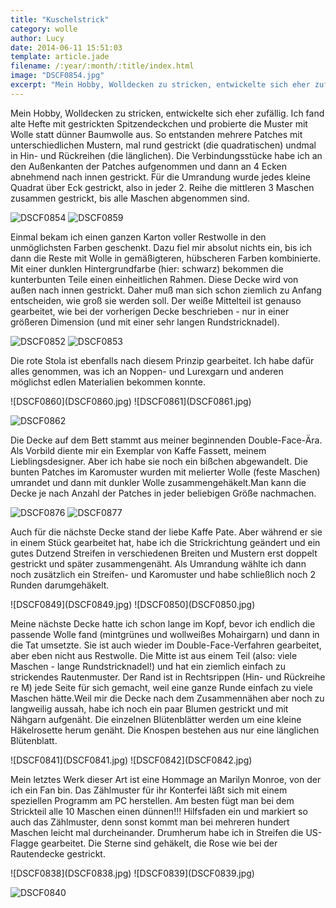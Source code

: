 ```yaml
---
title: "Kuschelstrick"
category: wolle
author: Lucy
date: 2014-06-11 15:51:03
template: article.jade
filename: /:year/:month/:title/index.html
image: "DSCF0854.jpg"
excerpt: "Mein Hobby, Wolldecken zu stricken, entwickelte sich eher zufällig."
---
```


Mein Hobby, Wolldecken zu stricken, entwickelte sich eher zufällig. Ich fand alte Hefte mit gestrickten Spitzendeckchen und probierte die Muster mit Wolle statt dünner Baumwolle aus. So entstanden mehrere Patches mit unterschiedlichen Mustern, mal rund gestrickt (die quadratischen) undmal in Hin- und Rückreihen (die länglichen). Die Verbindungsstücke habe ich an den Außenkanten der Patches aufgenommen und dann an 4 Ecken abnehmend nach innen gestrickt. Für die Umrandung wurde jedes kleine Quadrat über Eck gestrickt, also in jeder 2. Reihe die mittleren 3 Maschen zusammen gestrickt, bis alle Maschen abgenommen sind.

![DSCF0854](DSCF0854.jpg)
![DSCF0859](DSCF0859.jpg)


Einmal bekam ich einen ganzen Karton voller Restwolle in den unmöglichsten Farben geschenkt. Dazu fiel mir absolut nichts ein, bis ich dann die Reste mit Wolle in gemäßigteren, hübscheren Farben kombinierte. Mit einer dunklen Hintergrundfarbe (hier: schwarz) bekommen die kunterbunten Teile einen einheitlichen Rahmen. Diese Decke wird von außen nach innen gestrickt. Daher muß man sich schon ziemlich zu Anfang entscheiden, wie groß sie werden soll. Der weiße Mittelteil ist genauso gearbeitet, wie bei der vorherigen Decke beschrieben - nur in einer größeren Dimension (und mit einer sehr langen Rundstricknadel).

![DSCF0852](DSCF0852.jpg)
![DSCF0853](DSCF0853.jpg)


Die rote Stola ist ebenfalls nach diesem Prinzip gearbeitet. Ich habe dafür alles genommen, was ich an Noppen- und Lurexgarn und anderen möglichst edlen Materialien bekommen konnte.

<div class="slideshow_portrait">
![DSCF0860](DSCF0860.jpg)
![DSCF0861](DSCF0861.jpg)
</div>

![DSCF0862](DSCF0862.jpg)


Die Decke auf dem Bett stammt aus meiner beginnenden Double-Face-Ära. Als Vorbild diente mir ein Exemplar von Kaffe Fassett, meinem Lieblingsdesigner. Aber ich habe sie noch ein bißchen abgewandelt. Die bunten Patches im Karomuster wurden mit melierter Wolle (feste Maschen) umrandet und dann mit dunkler Wolle zusammengehäkelt.Man kann die Decke je nach Anzahl der Patches in jeder beliebigen Größe nachmachen.

![DSCF0876](DSCF0876.jpg)
![DSCF0877](DSCF0877.jpg)


Auch für die nächste Decke stand der liebe Kaffe Pate. Aber während er sie in einem Stück gearbeitet hat, habe ich die Strickrichtung geändert und ein gutes Dutzend Streifen in verschiedenen Breiten und Mustern erst doppelt gestrickt und später zusammengenäht. Als Umrandung wählte ich dann noch zusätzlich ein Streifen- und Karomuster und habe schließlich noch 2 Runden darumgehäkelt.

<div class="slideshow_portrait">
![DSCF0849](DSCF0849.jpg)
![DSCF0850](DSCF0850.jpg)
</div>


Meine nächste Decke hatte ich schon lange im Kopf, bevor ich endlich die passende Wolle fand (mintgrünes und wollweißes Mohairgarn) und dann in die Tat umsetzte. Sie ist auch wieder im Double-Face-Verfahren gearbeitet, aber eben nicht aus Restwolle. Die Mitte ist aus einem Teil (also: viele Maschen - lange Rundstricknadel!) und hat ein ziemlich einfach zu strickendes Rautenmuster. Der Rand ist in Rechtsrippen (Hin- und Rückreihe re M) jede Seite für sich gemacht, weil eine ganze Runde einfach zu viele Maschen hätte.Weil mir die Decke nach dem Zusammennähen aber noch zu langweilig aussah, habe ich noch ein paar Blumen gestrickt und mit Nähgarn aufgenäht. Die einzelnen Blütenblätter werden um eine kleine Häkelrosette herum genäht. Die Knospen bestehen aus nur eine länglichen Blütenblatt.

<div class="slideshow_portrait">
![DSCF0841](DSCF0841.jpg)
![DSCF0842](DSCF0842.jpg)
</div>


Mein letztes Werk dieser Art ist eine Hommage an Marilyn Monroe, von der ich ein Fan bin. Das Zählmuster für ihr Konterfei läßt sich mit einem speziellen Programm am PC herstellen. Am besten fügt man bei dem Strickteil alle 10 Maschen einen dünnen!!! Hilfsfaden ein und markiert so auch das Zählmuster, denn sonst kommt man bei mehreren hundert Maschen leicht mal durcheinander. Drumherum habe ich in Streifen die US-Flagge gearbeitet. Die Sterne sind gehäkelt, die Rose wie bei der Rautendecke gestrickt.

<div class="slideshow_landscape">
![DSCF0838](DSCF0838.jpg)
![DSCF0839](DSCF0839.jpg)
</div>

![DSCF0840](DSCF0840.jpg)

